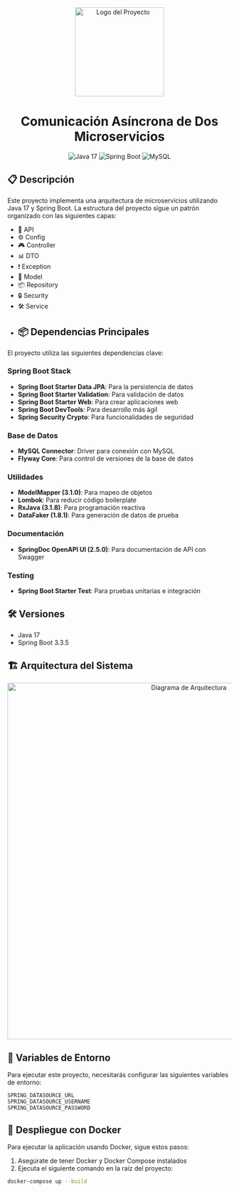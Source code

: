 <div align="center">
  <img src="https://res.cloudinary.com/dpabol1z3/image/upload/v1730087313/xgry4fffxin2tcgsf8na.png" width="200" height="200" alt="Logo del Proyecto"/>

# Comunicación Asíncrona de Dos Microservicios

  <p align="center">
    <img src="https://img.shields.io/badge/Java-17-orange?style=for-the-badge&logo=java" alt="Java 17"/>
    <img src="https://img.shields.io/badge/Spring%20Boot-Latest-green?style=for-the-badge&logo=spring" alt="Spring Boot"/>
    <img src="https://img.shields.io/badge/MySQL-Latest-blue?style=for-the-badge&logo=mysql" alt="MySQL"/>
  </p>
</div>


## 📋 Descripción

Este proyecto implementa una arquitectura de microservicios utilizando Java 17 y Spring Boot. La estructura del proyecto sigue un patrón organizado con las siguientes capas:

- 📁 API
- ⚙️ Config
- 🎮 Controller
- 📊 DTO
- ❗ Exception
- 📑 Model
- 📦 Repository
- 🔒 Security
- 🛠️ Service
- ## 📦 Dependencias Principales

El proyecto utiliza las siguientes dependencias clave:

### Spring Boot Stack
- **Spring Boot Starter Data JPA**: Para la persistencia de datos
- **Spring Boot Starter Validation**: Para validación de datos
- **Spring Boot Starter Web**: Para crear aplicaciones web
- **Spring Boot DevTools**: Para desarrollo más ágil
- **Spring Security Crypto**: Para funcionalidades de seguridad

### Base de Datos
- **MySQL Connector**: Driver para conexión con MySQL
- **Flyway Core**: Para control de versiones de la base de datos

### Utilidades
- **ModelMapper (3.1.0)**: Para mapeo de objetos
- **Lombok**: Para reducir código boilerplate
- **RxJava (3.1.8)**: Para programación reactiva
- **DataFaker (1.8.1)**: Para generación de datos de prueba

### Documentación
- **SpringDoc OpenAPI UI (2.5.0)**: Para documentación de API con Swagger

### Testing
- **Spring Boot Starter Test**: Para pruebas unitarias e integración

## 🛠️ Versiones
- Java 17
- Spring Boot 3.3.5





## 🏗️ Arquitectura del Sistema

<div align="center">
  <img src="https://res.cloudinary.com/dpabol1z3/image/upload/v1730086819/d2l5gkwoxjvmvnyst2su.jpg" alt="Diagrama de Arquitectura" width="800"/>
</div>



## 🔧 Variables de Entorno


Para ejecutar este proyecto, necesitarás configurar las siguientes variables de entorno:

```env
SPRING_DATASOURCE_URL
SPRING_DATASOURCE_USERNAME
SPRING_DATASOURCE_PASSWORD
```

## 🐳 Despliegue con Docker

Para ejecutar la aplicación usando Docker, sigue estos pasos:

1. Asegúrate de tener Docker y Docker Compose instalados
2. Ejecuta el siguiente comando en la raíz del proyecto:

```bash
docker-compose up --build

